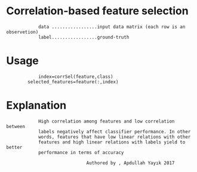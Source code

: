 # Correlation-based feature selection

                data .................input data matrix (each row is an observetion)
                label.................ground-truth

# Usage
                index=corrSel(feature,class)
	        selected_features=feature(:,index)

# Explanation
                High correlation among features and low correlation between
                labels negatively affect classifier performance. In other
                words, features that have low linear relations with other
                features and high linear relations with labels yield to better
                performance in terms of accuracy
 
                                  Authored by , Apdullah Yayık 2017

